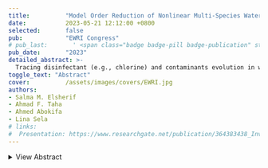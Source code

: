 ```yaml
---
title:          "Model Order Reduction of Nonlinear Multi-Species Water Quality Dynamics"
date:           2023-05-21 12:12:00 +0800
selected:       false
pub:            "EWRI Congress"
# pub_last:       ' <span class="badge badge-pill badge-publication" style="background-color: #3498db; color: white;"></span>'
pub_date:       "2023"
detailed_abstract: >-
  Tracing disinfectant (e.g., chlorine) and contaminants evolution in water networks requires the solution of 1-D advection-reaction (AR) partial differential equations (PDEs). While analytical solutions are non-existent in most cases, numerical solutions require high-resolution time- and space-discretizations. This results in large model dimensions even for small networks thereby leading to a physical-driven model that is intractable when considering constrained control and water quality regulation algorithms. In addition, considering multi-species rather than single-species dynamics produces a more accurate description of the reaction dynamics. The multi-species model can be used to model disinfectant interactions with other species (e.g., microbial, chemical) in the bulk flow, attached to the pipe walls, or contamination events. Yet, it adds complexity by introducing nonlinear reaction dynamics to the model. To that end, solving nonlinear 1-D AR PDEs in real time is critical in achieving monitoring and control goals for various scaled networks with a high computational burden. In this work, we propose a comprehensive framework to overcome the large-dimensionality issue by introducing different approaches for applying model order reduction (MOR) algorithms to the nonlinear system followed by applying feedback control to maintain desirable disinfectant levels in water networks. These approaches focus on reducing model dimension by orders of magnitude while preserving important properties of the original system (e.g., controllability). That is, this framework is constructed and tested considering different variables and parameters including hydraulics, network size, events nature, etc. Moreover, it is considered a generalized scalable framework in the sense that simplifications are included to consider single-species water dynamics and differentiations are suggested to consider different chlorine linear/nonlinear decay and reaction models. The performance of this framework is validated using rigorous numerical case studies under a wide range of scenarios demonstrating the challenges associated with controlling chlorine levels under multi-species water quality dynamics.
toggle_text: "Abstract"
cover:          /assets/images/covers/EWRI.jpg
authors:
- Salma M. Elsherif
- Ahmad F. Taha
- Ahmed Abokifa
- Lina Sela
# links:
#  Presentation: https://www.researchgate.net/publication/364383438_Investigating_Observability_and_Controllability_of_Water_Quality_Dynamics_in_Water_Networks
---
```

<details>
  <summary>View Abstract</summary>
  <p>
    When the cover image is not provided, it will generate random colorful bubble images as the cover image using the <code>bubble_visual_hash.js</code> script.
  </p>
</details>
